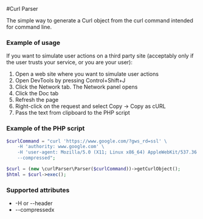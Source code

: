 #Curl Parser

The simple way to generate a Curl object from the curl command intended for command line.

### Example of usage
If you want to simulate user actions on a third party site (acceptably only if the user trusts your service, or you are your user):
1. Open a web site where you want to simulate user actions
1. Open DevTools by pressing Control+Shift+J
1. Click the Network tab. The Network panel opens
1. Click the Doc tab
1. Refresh the page
1. Right-click on the request and select Copy -> Copy as cURL
1. Pass the text from clipboard to the PHP script

### Example of the PHP script

```php
$curlCommand = "curl 'https://www.google.com/?gws_rd=ssl' \
    -H 'authority: www.google.com' \
    -H 'user-agent: Mozilla/5.0 (X11; Linux x86_64) AppleWebKit/537.36 (KHTML, like Gecko) Chrome/84.0.4147.125 Safari/537.36' \
    --compressed";

$curl = (new \curlParser\Parser($curlCommand))->getCurlObject();
$html = $curl->exec();
```

### Supported attributes
* -H or --header
* --compressedx